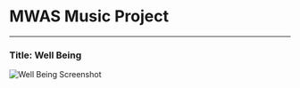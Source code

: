 # MWAS Music Project

---

### Title: Well Being

![Well Being Screenshot](well-being/screenshot.png)
